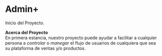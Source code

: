 # Admin+
Inicio del Proyecto.

<strong>Acerca del Proyecto</strong>
<br>
En primera estancia, nuestro proyecto puede ayudar a facilitar a cualquier persona a *controlar* o *manegar* el flujo de usuarios de cualquiera que sea su plataforma de ventas y/o productos.
<br>
